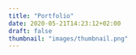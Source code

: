 ```yaml
---
title: "Portfolio"
date: 2020-05-21T14:23:12+02:00
draft: false
thumbnail: "images/thumbnail.png"
---
```


